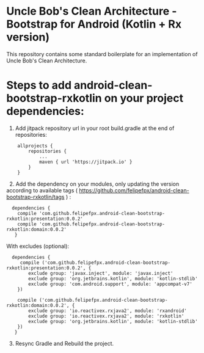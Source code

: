 # Uncle Bob's Clean Architecture - Bootstrap for Android (Kotlin + Rx version)

This repository contains some standard boilerplate for an implementation of Uncle Bob's Clean Architecture.

# Steps to add android-clean-bootstrap-rxkotlin on your project dependencies:

1. Add jitpack repository url in your root build.gradle at the end of repositories:
```
	allprojects {
		repositories {
			...
			maven { url 'https://jitpack.io' }
		}
	}
```
  
2. Add the dependency on your modules, only updating the version according to available tags ( https://github.com/felipefpx/android-clean-bootstrap-rxkotlin/tags ) :
```
  dependencies {
	compile 'com.github.felipefpx.android-clean-bootstrap-rxkotlin:presentation:0.0.2'
	compile 'com.github.felipefpx.android-clean-bootstrap-rxkotlin:domain:0.0.2'
   }
```
With excludes (optional):
```
  dependencies {
     compile ('com.github.felipefpx.android-clean-bootstrap-rxkotlin:presentation:0.0.2', {
        exclude group: 'javax.inject', module: 'javax.inject'
        exclude group: 'org.jetbrains.kotlin', module: 'kotlin-stdlib'
        exclude group: 'com.android.support', module: 'appcompat-v7'
    })

    compile ('com.github.felipefpx.android-clean-bootstrap-rxkotlin:domain:0.0.2', {
        exclude group: 'io.reactivex.rxjava2', module: 'rxandroid'
        exclude group: 'io.reactivex.rxjava2', module: 'rxkotlin'
        exclude group: 'org.jetbrains.kotlin', module: 'kotlin-stdlib'
    })
   }
```

3. Resync Gradle and Rebuild the project.
